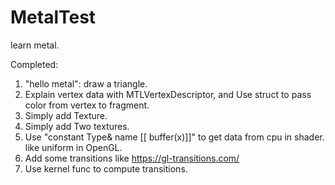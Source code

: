 # MetalTest
learn metal.

Completed:
1. "hello metal": draw a triangle.
2. Explain vertex data with MTLVertexDescriptor, and Use struct to pass color from vertex to fragment.
3. Simply add Texture. 
4. Simply add Two textures.
5. Use "constant Type& name [[ buffer(x)]]" to get data from cpu in shader. like uniform in OpenGL.
6. Add some transitions like https://gl-transitions.com/
7. Use kernel func to compute transitions.
